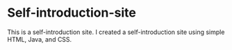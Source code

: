 # Self-introduction-site
This is a self-introduction site.
I created a self-introduction site using simple HTML, Java, and CSS.
